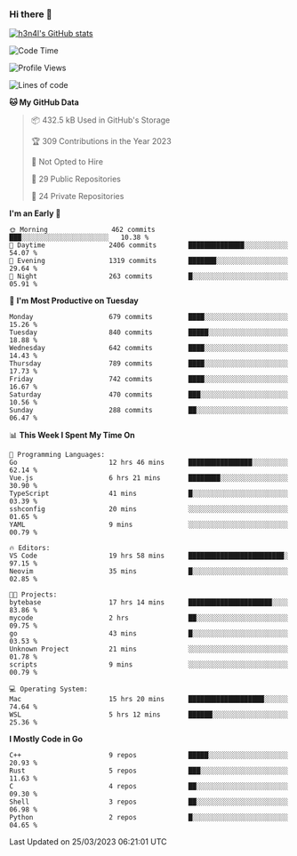 ### Hi there 👋

[![h3n4l's GitHub stats](https://github-readme-stats.vercel.app/api?username=h3n4l&count_private=true&show_icons=true&theme=radical)](https://github.com/h3n4l/github-readme-stats)

<!--START_SECTION:waka-->
![Code Time](http://img.shields.io/badge/Code%20Time-1%2C069%20hrs%2045%20mins-blue)

![Profile Views](http://img.shields.io/badge/Profile%20Views-0-blue)

![Lines of code](https://img.shields.io/badge/From%20Hello%20World%20I%27ve%20Written-2.7%20million%20lines%20of%20code-blue)

**🐱 My GitHub Data** 

> 📦 432.5 kB Used in GitHub's Storage 
 > 
> 🏆 309 Contributions in the Year 2023
 > 
> 🚫 Not Opted to Hire
 > 
> 📜 29 Public Repositories 
 > 
> 🔑 24 Private Repositories 
 > 
**I'm an Early 🐤** 

```text
🌞 Morning                462 commits         ███░░░░░░░░░░░░░░░░░░░░░░   10.38 % 
🌆 Daytime                2406 commits        ██████████████░░░░░░░░░░░   54.07 % 
🌃 Evening                1319 commits        ███████░░░░░░░░░░░░░░░░░░   29.64 % 
🌙 Night                  263 commits         █░░░░░░░░░░░░░░░░░░░░░░░░   05.91 % 
```
📅 **I'm Most Productive on Tuesday** 

```text
Monday                   679 commits         ████░░░░░░░░░░░░░░░░░░░░░   15.26 % 
Tuesday                  840 commits         █████░░░░░░░░░░░░░░░░░░░░   18.88 % 
Wednesday                642 commits         ████░░░░░░░░░░░░░░░░░░░░░   14.43 % 
Thursday                 789 commits         ████░░░░░░░░░░░░░░░░░░░░░   17.73 % 
Friday                   742 commits         ████░░░░░░░░░░░░░░░░░░░░░   16.67 % 
Saturday                 470 commits         ███░░░░░░░░░░░░░░░░░░░░░░   10.56 % 
Sunday                   288 commits         ██░░░░░░░░░░░░░░░░░░░░░░░   06.47 % 
```


📊 **This Week I Spent My Time On** 

```text
💬 Programming Languages: 
Go                       12 hrs 46 mins      ████████████████░░░░░░░░░   62.14 % 
Vue.js                   6 hrs 21 mins       ████████░░░░░░░░░░░░░░░░░   30.90 % 
TypeScript               41 mins             █░░░░░░░░░░░░░░░░░░░░░░░░   03.39 % 
sshconfig                20 mins             ░░░░░░░░░░░░░░░░░░░░░░░░░   01.65 % 
YAML                     9 mins              ░░░░░░░░░░░░░░░░░░░░░░░░░   00.79 % 

🔥 Editors: 
VS Code                  19 hrs 58 mins      ████████████████████████░   97.15 % 
Neovim                   35 mins             █░░░░░░░░░░░░░░░░░░░░░░░░   02.85 % 

🐱‍💻 Projects: 
bytebase                 17 hrs 14 mins      █████████████████████░░░░   83.86 % 
mycode                   2 hrs               ██░░░░░░░░░░░░░░░░░░░░░░░   09.75 % 
go                       43 mins             █░░░░░░░░░░░░░░░░░░░░░░░░   03.53 % 
Unknown Project          21 mins             ░░░░░░░░░░░░░░░░░░░░░░░░░   01.78 % 
scripts                  9 mins              ░░░░░░░░░░░░░░░░░░░░░░░░░   00.79 % 

💻 Operating System: 
Mac                      15 hrs 20 mins      ███████████████████░░░░░░   74.64 % 
WSL                      5 hrs 12 mins       ██████░░░░░░░░░░░░░░░░░░░   25.36 % 
```

**I Mostly Code in Go** 

```text
C++                      9 repos             █████░░░░░░░░░░░░░░░░░░░░   20.93 % 
Rust                     5 repos             ███░░░░░░░░░░░░░░░░░░░░░░   11.63 % 
C                        4 repos             ██░░░░░░░░░░░░░░░░░░░░░░░   09.30 % 
Shell                    3 repos             ██░░░░░░░░░░░░░░░░░░░░░░░   06.98 % 
Python                   2 repos             █░░░░░░░░░░░░░░░░░░░░░░░░   04.65 % 
```




 Last Updated on 25/03/2023 06:21:01 UTC
<!--END_SECTION:waka-->

